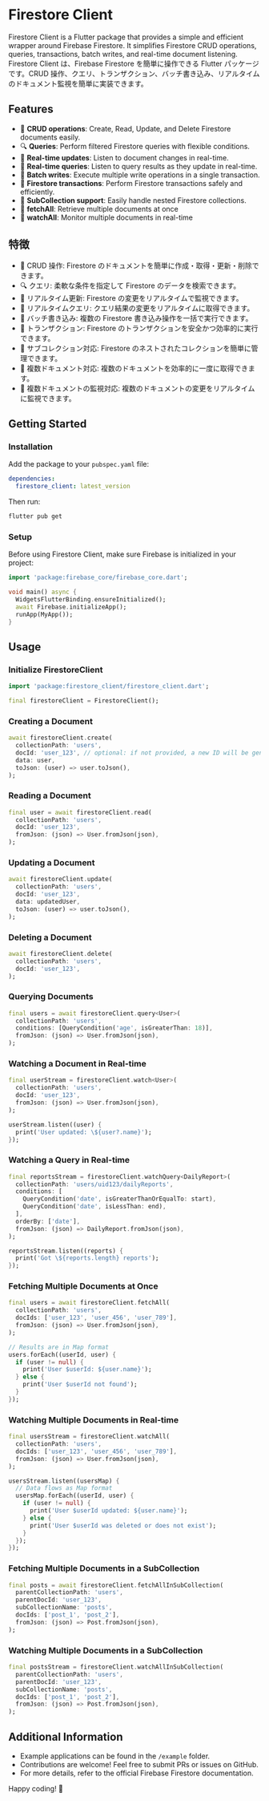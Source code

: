 # Firestore Client
Firestore Client is a Flutter package that provides a simple and efficient wrapper around Firebase Firestore. It simplifies Firestore CRUD operations, queries, transactions, batch writes, and real-time document listening.
Firestore Client は、Firebase Firestore を簡単に操作できる Flutter パッケージです。CRUD 操作、クエリ、トランザクション、バッチ書き込み、リアルタイムのドキュメント監視を簡単に実装できます。

## Features
- 📌 **CRUD operations**: Create, Read, Update, and Delete Firestore documents easily.
- 🔍 **Queries**: Perform filtered Firestore queries with flexible conditions.
- 🔄 **Real-time updates**: Listen to document changes in real-time.
- 📡 **Real-time queries**: Listen to query results as they update in real-time.
- 🧺 **Batch writes**: Execute multiple write operations in a single transaction.
- 🔁 **Firestore transactions**: Perform Firestore transactions safely and efficiently.
- 📂 **SubCollection support**: Easily handle nested Firestore collections.
- 🔄 **fetchAll**: Retrieve multiple documents at once
- 📡 **watchAll**: Monitor multiple documents in real-time

## 特徴
- 📌 CRUD 操作: Firestore のドキュメントを簡単に作成・取得・更新・削除できます。
- 🔍 クエリ: 柔軟な条件を指定して Firestore のデータを検索できます。
- 🔄 リアルタイム更新: Firestore の変更をリアルタイムで監視できます。
- 📡 リアルタイムクエリ: クエリ結果の変更をリアルタイムに取得できます。
- 🧺 バッチ書き込み: 複数の Firestore 書き込み操作を一括で実行できます。
- 🔁 トランザクション: Firestore のトランザクションを安全かつ効率的に実行できます。
- 📂 サブコレクション対応: Firestore のネストされたコレクションを簡単に管理できます。
- 🔄 複数ドキュメント対応: 複数のドキュメントを効率的に一度に取得できます。
- 📡 複数ドキュメントの監視対応: 複数のドキュメントの変更をリアルタイムに監視できます。

## Getting Started
### Installation
Add the package to your `pubspec.yaml` file:
```yaml
dependencies:
  firestore_client: latest_version
```
Then run:
```sh
flutter pub get
```

### Setup
Before using Firestore Client, make sure Firebase is initialized in your project:
```dart
import 'package:firebase_core/firebase_core.dart';

void main() async {
  WidgetsFlutterBinding.ensureInitialized();
  await Firebase.initializeApp();
  runApp(MyApp());
}
```

## Usage
### Initialize FirestoreClient
```dart
import 'package:firestore_client/firestore_client.dart';

final firestoreClient = FirestoreClient();
```

### Creating a Document
```dart
await firestoreClient.create(
  collectionPath: 'users',
  docId: 'user_123', // optional: if not provided, a new ID will be generated
  data: user,
  toJson: (user) => user.toJson(),
);
```

### Reading a Document
```dart
final user = await firestoreClient.read(
  collectionPath: 'users',
  docId: 'user_123',
  fromJson: (json) => User.fromJson(json),
);
```

### Updating a Document
```dart
await firestoreClient.update(
  collectionPath: 'users',
  docId: 'user_123',
  data: updatedUser,
  toJson: (user) => user.toJson(),
);
```

### Deleting a Document
```dart
await firestoreClient.delete(
  collectionPath: 'users',
  docId: 'user_123',
);
```

### Querying Documents
```dart
final users = await firestoreClient.query<User>(
  collectionPath: 'users',
  conditions: [QueryCondition('age', isGreaterThan: 18)],
  fromJson: (json) => User.fromJson(json),
);
```

### Watching a Document in Real-time
```dart
final userStream = firestoreClient.watch<User>(
  collectionPath: 'users',
  docId: 'user_123',
  fromJson: (json) => User.fromJson(json),
);

userStream.listen((user) {
  print('User updated: \${user?.name}');
});
```

### Watching a Query in Real-time
```dart
final reportsStream = firestoreClient.watchQuery<DailyReport>(
  collectionPath: 'users/uid123/dailyReports',
  conditions: [
    QueryCondition('date', isGreaterThanOrEqualTo: start),
    QueryCondition('date', isLessThan: end),
  ],
  orderBy: ['date'],
  fromJson: (json) => DailyReport.fromJson(json),
);

reportsStream.listen((reports) {
  print('Got \${reports.length} reports');
});
```
### Fetching Multiple Documents at Once
```dart
final users = await firestoreClient.fetchAll(
  collectionPath: 'users',
  docIds: ['user_123', 'user_456', 'user_789'],
  fromJson: (json) => User.fromJson(json),
);

// Results are in Map format
users.forEach((userId, user) {
  if (user != null) {
    print('User $userId: ${user.name}');
  } else {
    print('User $userId not found');
  }
});
```

### Watching Multiple Documents in Real-time
```dart
final usersStream = firestoreClient.watchAll(
  collectionPath: 'users',
  docIds: ['user_123', 'user_456', 'user_789'],
  fromJson: (json) => User.fromJson(json),
);

usersStream.listen((usersMap) {
  // Data flows as Map format
  usersMap.forEach((userId, user) {
    if (user != null) {
      print('User $userId updated: ${user.name}');
    } else {
      print('User $userId was deleted or does not exist');
    }
  });
});
```

### Fetching Multiple Documents in a SubCollection
```dart
final posts = await firestoreClient.fetchAllInSubCollection(
  parentCollectionPath: 'users',
  parentDocId: 'user_123',
  subCollectionName: 'posts',
  docIds: ['post_1', 'post_2'],
  fromJson: (json) => Post.fromJson(json),
);
```

### Watching Multiple Documents in a SubCollection
```dart
final postsStream = firestoreClient.watchAllInSubCollection(
  parentCollectionPath: 'users',
  parentDocId: 'user_123',
  subCollectionName: 'posts',
  docIds: ['post_1', 'post_2'],
  fromJson: (json) => Post.fromJson(json),
);
```

## Additional Information
- Example applications can be found in the `/example` folder.
- Contributions are welcome! Feel free to submit PRs or issues on GitHub.
- For more details, refer to the official Firebase Firestore documentation.

Happy coding! 🚀
